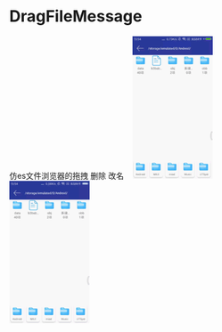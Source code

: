 # DragFileMessage
仿es文件浏览器的拖拽 删除 改名
 
 ![](https://github.com/originzyf/DragFileMessage/blob/master/app/src/main/res/mipmap-xxxhdpi/gif.gif) 
  ![](https://github.com/originzyf/DragFileMessage/blob/master/app/src/main/res/mipmap-xxxhdpi/gif1.gif) 
